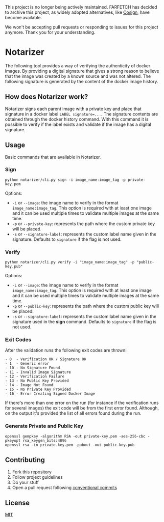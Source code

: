 This project is no longer being actively maintained.
FARFETCH has decided to archive this project, as widely adopted alternatives, like [Cosign](https://github.com/sigstore/cosign), have become available.

We won't be accepting pull requests or responding to issues for this project anymore. Thank you for your understanding.


# Notarizer

The following tool provides a way of verifying the authenticity of docker images. By providing a digital signature that gives a strong reason to believe that the image was created by a known source and was not altered. The following signature is generated by the content of the docker image history.

## How does Notarizer work?

Notarizer signs each parent image with a private key and place that signature in a docker label `LABEL signature=...`. The signature contents are obtained through the docker history command. With this command it is possible to verify if the label exists and validate if the image has a digital signature.

## Usage

Basic commands that are available in Notarizer.

### Sign

```
python notarizer/cli.py sign -i image_name:image_tag -p private-key.pem
```

Options:
* `-i` or `--image`: the image name to verify in the format `image_name:image_tag`. This option is required with at least one image and it can be used multiple times to validate multiple images at the same time.
* `-p` or `--private-key`: represents the path where the custom private key will be placed.
* `-s` or `--signature-label`: represents the custom label name given in the signature. Defaults to `signature` if the flag is not used.

### Verify

```
python notarizer/cli.py verify -i "image_name:image_tag" -p "public-key.pub"
```

Options:
* `-i` or `--image`: the image name to verify in the format `image_name:image_tag`. This option is required with at least one image and it can be used multiple times to validate multiple images at the same time.
* `-p` or `--public-key`: represents the path where the custom public key will be placed.
* `-s` or `--signature-label`: represents the custom label name given in the signature used in the **sign** command. Defaults to `signature` if the flag is not used.

### Exit Codes
After the validation runs the following exit codes are thrown:

```
- 0  - Verification OK / Signature OK
- 1  - Generic error
- 10 - No Signature Found
- 11 - Invalid Image Signature
- 12 - Verification Failure
- 13 - No Public Key Provided
- 14 - Image Not Found
- 15 - No Private Key Provided
- 16 - Error Creating Signed Docker Image
```

If there's more than one error on the run (for instance if the verification runs for several images) the exit code will be from the first error found. Although, on the output it's provided the list of all errors found during the run.

### Generate Private and Public Key

```
openssl genpkey -algorithm RSA -out private-key.pem -aes-256-cbc -pkeyopt rsa_keygen_bits:4096
openssl rsa -in private-key.pem -pubout -out public-key.pub
```

## Contributing

1.  Fork this repository
2.  Follow project guidelines
3.  Do your stuff
4.  Open a pull request following [conventional commits](https://www.conventionalcommits.org/en/v1.0.0/)

## License

[MIT](LICENSE)